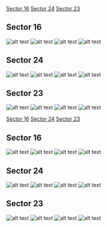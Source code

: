 [Sector 16](#sector16)
[Sector 24](#sector24)
[Sector 23](#sector23)

<a name = "sector16"></a>
## Sector 16
![alt text](/tt/WASP-113_Sector_16/WASP-113_Sector_16_a_TimeSeries.png)
![alt text](/tt/WASP-113_Sector_16/WASP-113_Sector_16_b_FoldedLightCurve.png)
![alt text](/tt/WASP-113_Sector_16/WASP-113_Sector_16_b_IndividualTransitsWithFit.png)
![alt text](/tt/WASP-113_Sector_16/WASP-113_Sector_16_c_TimingResiduals.png)

<a name = "sector24"></a>
## Sector 24
![alt text](/tt/WASP-113_Sector_24/WASP-113_Sector_24_a_TimeSeries.png)
![alt text](/tt/WASP-113_Sector_24/WASP-113_Sector_24_b_FoldedLightCurve.png)
![alt text](/tt/WASP-113_Sector_24/WASP-113_Sector_24_b_IndividualTransitsWithFit.png)
![alt text](/tt/WASP-113_Sector_24/WASP-113_Sector_24_c_TimingResiduals.png)

<a name = "sector23"></a>
## Sector 23
![alt text](/tt/WASP-113_Sector_23/WASP-113_Sector_23_a_TimeSeries.png)
![alt text](/tt/WASP-113_Sector_23/WASP-113_Sector_23_b_FoldedLightCurve.png)
![alt text](/tt/WASP-113_Sector_23/WASP-113_Sector_23_b_IndividualTransitsWithFit.png)
![alt text](/tt/WASP-113_Sector_23/WASP-113_Sector_23_c_TimingResiduals.png)

[Sector 16](#sector16)
[Sector 24](#sector24)
[Sector 23](#sector23)

<a name = "sector16"></a>
## Sector 16
![alt text](/tt/WASP-113_Sector_16/WASP-113_Sector_16_a_TimeSeries.png)
![alt text](/tt/WASP-113_Sector_16/WASP-113_Sector_16_b_FoldedLightCurve.png)
![alt text](/tt/WASP-113_Sector_16/WASP-113_Sector_16_b_IndividualTransitsWithFit.png)
![alt text](/tt/WASP-113_Sector_16/WASP-113_Sector_16_c_TimingResiduals.png)

<a name = "sector24"></a>
## Sector 24
![alt text](/tt/WASP-113_Sector_24/WASP-113_Sector_24_a_TimeSeries.png)
![alt text](/tt/WASP-113_Sector_24/WASP-113_Sector_24_b_FoldedLightCurve.png)
![alt text](/tt/WASP-113_Sector_24/WASP-113_Sector_24_b_IndividualTransitsWithFit.png)
![alt text](/tt/WASP-113_Sector_24/WASP-113_Sector_24_c_TimingResiduals.png)

<a name = "sector23"></a>
## Sector 23
![alt text](/tt/WASP-113_Sector_23/WASP-113_Sector_23_a_TimeSeries.png)
![alt text](/tt/WASP-113_Sector_23/WASP-113_Sector_23_b_FoldedLightCurve.png)
![alt text](/tt/WASP-113_Sector_23/WASP-113_Sector_23_b_IndividualTransitsWithFit.png)
![alt text](/tt/WASP-113_Sector_23/WASP-113_Sector_23_c_TimingResiduals.png)

